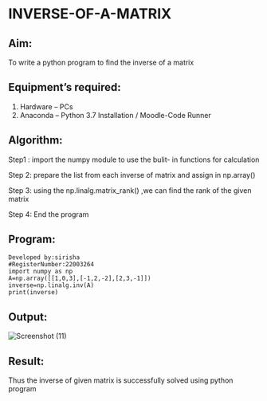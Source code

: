 # INVERSE-OF-A-MATRIX
## Aim:
To write a python program to find the inverse of a matrix
## Equipment’s required:
1. 	Hardware – PCs
2. 	Anaconda – Python 3.7 Installation / Moodle-Code Runner
## Algorithm:
Step1 :
import the numpy module to use the bulit- in functions for calculation

Step 2:
prepare the list from each inverse of matrix and assign in np.array()

Step 3:
using the np.linalg.matrix_rank() ,we can find the rank of the given matrix

Step 4:
End the program
## Program:
~~~
Developed by:sirisha 
#RegisterNumber:22003264
import numpy as np
A=np.array([[1,0,3],[-1,2,-2],[2,3,-1]])
inverse=np.linalg.inv(A)
print(inverse)
~~~
## Output:
![Screenshot (11)](https://user-images.githubusercontent.com/119389139/211531992-3030656b-8264-4735-9e5e-fefe0ff0f848.png)

## Result:
Thus the inverse of given matrix is successfully solved using python program

